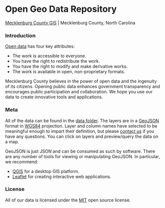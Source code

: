 Open Geo Data Repository
==============================
[Mecklenburg County GIS](http://emaps.charmeck.org/) | Mecklenburg County, North Carolina

### Introduction
[Open data](http://en.wikipedia.org/wiki/Open_Data) has four key attributes:
+ The work is accessible to everyone.
+ You have the right to redistribute the work.
+ You have the right to modify and make derivative works.
+ The work is available in open, non-proprietary formats.

Mecklenburg County believes in the power of open data and the ingenuity of its citizens. Opening public data enhances government transparency and encourages public participation and collaboration. We hope you use our data to create innovative tools and applications.

### Meta
All of the data can be found in the [data folder](https://github.com/mecklenburg-gis/mecklenburg-gis-opendata/tree/master/data). The layers are in a [GeoJSON](http://www.geojson.org/) format in [WGS84](http://spatialreference.org/ref/epsg/4326/) projection. Layer and column names have selected to be meaningful enough to impart their definition, but please [contact us](http://emaps.charmeck.org/) if you have any questions. You can click on layers and preview/query the data on a map.

GeoJSON is just JSON and can be consumed as such by software. There are any number of tools for viewing or manipulating GeoJSON. In particular, we recommend:
+ [QGIS](http://qgis.org/) for a desktop GIS platform.
+ [Leaflet](http://leafletjs.com/) for creating interactive web applications.

### License
All of our data is licensed under the [MIT](http://opensource.org/licenses/MIT) open source license.
